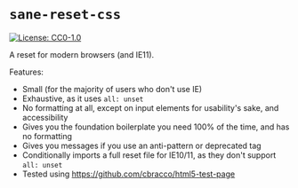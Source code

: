 # `sane-reset-css`

[![License: CC0-1.0](https://img.shields.io/badge/License-CC0%201.0-lightgrey.svg)](http://creativecommons.org/publicdomain/zero/1.0/)

A reset for modern browsers (and IE11).

Features:

- Small (for the majority of users who don't use IE)
- Exhaustive, as it uses `all: unset`
- No formatting at all, except on input elements
  for usability's sake, and accessibility
- Gives you the foundation boilerplate you need
  100% of the time, and has no formatting
- Gives you messages if you use an anti-pattern
  or deprecated tag
- Conditionally imports a full reset file for
  IE10/11, as they don't support `all: unset`
- Tested using https://github.com/cbracco/html5-test-page
